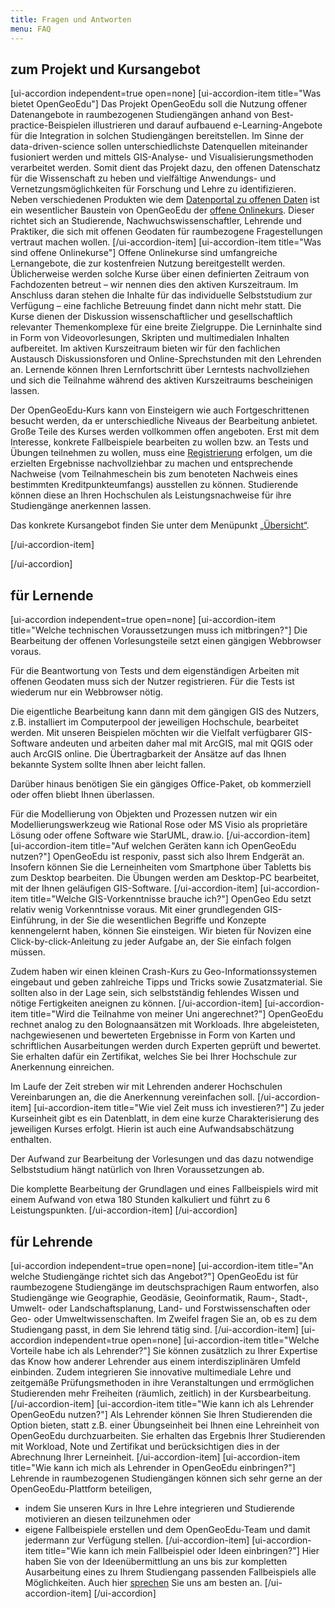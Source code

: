 ```yaml
---
title: Fragen und Antworten
menu: FAQ
---
```

## zum Projekt und Kursangebot
[ui-accordion independent=true open=none]
[ui-accordion-item title="Was bietet OpenGeoEdu"]
Das Projekt OpenGeoEdu soll die Nutzung offener Datenangebote in raumbezogenen Studiengängen anhand von Best-practice-Beispielen illustrieren und darauf aufbauend e-Learning-Angebote für die Integration in solchen Studiengängen bereitstellen. Im Sinne der data-driven-science sollen unterschiedlichste Datenquellen miteinander fusioniert werden und mittels GIS-Analyse- und Visualisierungsmethoden verarbeitet werden. Somit dient das Projekt dazu, den offenen Datenschatz für die Wissenschaft zu heben und vielfältige Anwendungs- und Vernetzungsmöglichkeiten für Forschung und Lehre zu identifizieren. Neben verschiedenen Produkten wie dem [Datenportal zu offenen Daten](https://portal.opengeoedu.de/) ist ein wesentlicher Baustein von OpenGeoEdu der [offene Onlinekurs](https://www.opengeoedu.de/learn/). Dieser richtet sich an Studierende, Nachwuchswissenschaftler, Lehrende und Praktiker, die sich mit offenen Geodaten für raumbezogene Fragestellungen vertraut machen wollen.
[/ui-accordion-item]
[ui-accordion-item title="Was sind offene Onlinekurse"]
Offene Onlinekurse sind umfangreiche Lernangebote, die zur kostenfreien Nutzung bereitgestellt werden. Üblicherweise werden solche Kurse über einen definierten Zeitraum von Fachdozenten betreut – wir nennen dies den aktiven Kurszeitraum. Im Anschluss daran stehen die Inhalte für das individuelle Selbststudium zur Verfügung – eine fachliche Betreuung findet dann nicht mehr statt. Die Kurse dienen der Diskussion wissenschaftlicher und gesellschaftlich relevanter Themenkomplexe für eine breite Zielgruppe. Die Lerninhalte sind in Form von Videovorlesungen, Skripten und multimedialen Inhalten aufbereitet. Im aktiven Kurszeitraum bieten wir für den fachlichen Austausch Diskussionsforen und Online-Sprechstunden mit den Lehrenden an. Lernende können Ihren Lernfortschritt über Lerntests nachvollziehen und sich die Teilnahme während des aktiven Kurszeitraums bescheinigen lassen.

Der OpenGeoEdu-Kurs kann von Einsteigern wie auch Fortgeschrittenen besucht werden, da er unterschiedliche Niveaus der Bearbeitung anbietet. Große Teile des Kurses werden vollkommen offen angeboten. Erst mit dem Interesse, konkrete Fallbeispiele bearbeiten zu wollen bzw. an Tests und Übungen teilnehmen zu wollen, muss eine [Registrierung](https://ilias.opengeoedu.de/ilias/ilias.php?lang=de&client_id=opengeoedu&cmdClass=ilaccountregistrationgui&cmdNode=ta:y&baseClass=ilStartUpGUI) erfolgen, um die erzielten Ergebnisse nachvollziehbar zu machen und entsprechende Nachweise (vom Teilnahmeschein bis zum benoteten Nachweis eines bestimmten Kreditpunkteumfangs) ausstellen zu können. Studierende können diese an Ihren Hochschulen als Leistungsnachweise für ihre Studiengänge anerkennen lassen.

Das konkrete Kursangebot finden Sie unter dem Menüpunkt [„Übersicht“](https://www.opengeoedu.de/fallbeispiele).

[/ui-accordion-item]


[/ui-accordion]

## für Lernende
[ui-accordion independent=true open=none]
[ui-accordion-item title="Welche technischen Voraussetzungen muss ich mitbringen?"]
Die Bearbeitung der offenen Vorlesungsteile setzt einen gängigen Webbrowser voraus.

Für die Beantwortung von Tests und dem eigenständigen Arbeiten mit offenen Geodaten muss sich der Nutzer registrieren. Für die Tests ist wiederum nur ein Webbrowser nötig.

Die eigentliche Bearbeitung kann dann mit dem gängigen GIS des Nutzers, z.B. installiert im Computerpool der jeweiligen Hochschule, bearbeitet werden. Mit unseren Beispielen möchten wir die Vielfalt verfügbarer GIS-Software andeuten und arbeiten daher mal mit ArcGIS, mal mit QGIS oder auch ArcGIS online. Die Übertragbarkeit der Ansätze auf das Ihnen bekannte System sollte Ihnen aber leicht fallen.

Darüber hinaus benötigen Sie ein gängiges Office-Paket, ob kommerziell oder offen bliebt Ihnen überlassen.

Für die Modellierung von Objekten und Prozessen nutzen wir ein Modellierungswerkzeug wie Rational Rose oder MS Visio als proprietäre Lösung oder offene Software wie StarUML, draw.io.
[/ui-accordion-item]
[ui-accordion-item title="Auf welchen Geräten kann ich OpenGeoEdu nutzen?"]
OpenGeoEdu ist responiv, passt sich also Ihrem Endgerät an. Insofern können Sie die Lerneinheiten vom Smartphone über Tabletts bis zum Desktop bearbeiten. Die Übungen werden am Desktop-PC bearbeitet, mit der Ihnen geläufigen GIS-Software.
[/ui-accordion-item]
[ui-accordion-item title="Welche GIS-Vorkenntnisse brauche ich?"]
OpenGeo Edu setzt relativ wenig Vorkenntnisse voraus. Mit einer grundlegenden GIS-Einführung, in der Sie die wesentlichen Begriffe und Konzepte kennengelernt haben, können Sie einsteigen. Wir bieten für Novizen eine Click-by-click-Anleitung zu jeder Aufgabe an, der Sie einfach folgen müssen.

Zudem haben wir einen kleinen Crash-Kurs zu Geo-Informationssystemen eingebaut und geben zahlreiche Tipps und Tricks sowie Zusatzmaterial. Sie sollten also in der Lage sein, sich selbstständig fehlendes Wissen und nötige Fertigkeiten aneignen zu können.
[/ui-accordion-item]
[ui-accordion-item title="Wird die Teilnahme von meiner Uni angerechnet?"]
OpenGeoEdu rechnet analog zu den Bolognaansätzen mit Workloads. Ihre abgeleisteten, nachgewiesenen und bewerteten Ergebnisse in Form von Karten und schriftlichen Ausarbeitungen werden durch Experten geprüft und bewertet. Sie erhalten dafür ein Zertifikat, welches Sie bei Ihrer Hochschule zur Anerkennung einreichen.

Im Laufe der Zeit streben wir mit Lehrenden anderer Hochschulen Vereinbarungen an, die die Anerkennung vereinfachen soll.
[/ui-accordion-item]
[ui-accordion-item title="Wie viel Zeit muss ich investieren?"]
Zu jeder Kurseinheit gibt es ein Datenblatt, in dem eine kurze Charakterisierung des jeweiligen Kurses erfolgt. Hierin ist auch eine Aufwandsabschätzung enthalten.

Der Aufwand zur Bearbeitung der Vorlesungen und das dazu notwendige Selbststudium hängt natürlich von Ihren Voraussetzungen ab.

Die komplette Bearbeitung der Grundlagen und eines Fallbeispiels wird mit einem Aufwand von etwa 180 Stunden kalkuliert und führt zu 6 Leistungspunkten.
[/ui-accordion-item]
[/ui-accordion]

## für Lehrende
[ui-accordion independent=true open=none]
[ui-accordion-item title="An welche Studiengänge richtet sich das Angebot?"]
OpenGeoEdu ist für raumbezogene Studiengänge im deutschsprachigen Raum entworfen, also Studiengänge wie Geographie, Geodäsie, Geoinformatik, Raum-, Stadt-, Umwelt- oder Landschaftsplanung, Land- und Forstwissenschaften oder Geo- oder Umweltwissenschaften. Im Zweifel fragen Sie an, ob es zu dem Studiengang passt, in dem Sie lehrend tätig sind.
[/ui-accordion-item]
[ui-accordion independent=true open=none]
[ui-accordion-item title="Welche Vorteile habe ich als Lehrender?"]
Sie können zusätzlich zu Ihrer Expertise das Know how anderer Lehrender aus einem interdisziplinären Umfeld einbinden. Zudem integrieren Sie innovative multimediale Lehre und zeitgemäße Prüfungsmethoden in ihre Veranstaltungen und errmöglichen Studierenden mehr Freiheiten (räumlich, zeitlich) in der Kursbearbeitung. 
[/ui-accordion-item]
[ui-accordion-item title="Wie kann ich als Lehrender OpenGeoEdu nutzen?"]
Als Lehrender können Sie Ihren Studierenden die Option bieten, statt z.B. einer Übungseinheit bei Ihnen eine Lehreinheit von OpenGeoEdu durchzuarbeiten. Sie erhalten das Ergebnis Ihrer Studierenden mit Workload, Note und Zertifikat und berücksichtigen dies in der Abrechnung Ihrer Lerneinheit.
[/ui-accordion-item]
[ui-accordion-item title="Wie kann ich mich als Lehrender in OpenGeoEdu einbringen?"]
Lehrende in raumbezogenen Studiengängen können sich sehr gerne an der OpenGeoEdu-Plattform beteiligen,
+ indem Sie unseren Kurs in Ihre Lehre integrieren und Studierende motivieren an diesen teilzunehmen oder
+ eigene Fallbeispiele erstellen und dem OpenGeoEdu-Team und damit jedermann zur Verfügung stellen.
[/ui-accordion-item]
[ui-accordion-item title="Wie kann ich mein Fallbeispiel oder Ideen einbringen?"]
Hier haben Sie von der Ideenübermittlung an uns bis zur kompletten Ausarbeitung eines zu Ihrem Studiengang passenden Fallbeispiels alle Möglichkeiten. Auch hier [sprechen](https://www.opengeoedu.de/kontakt) Sie uns am besten an.
[/ui-accordion-item]
[/ui-accordion]

